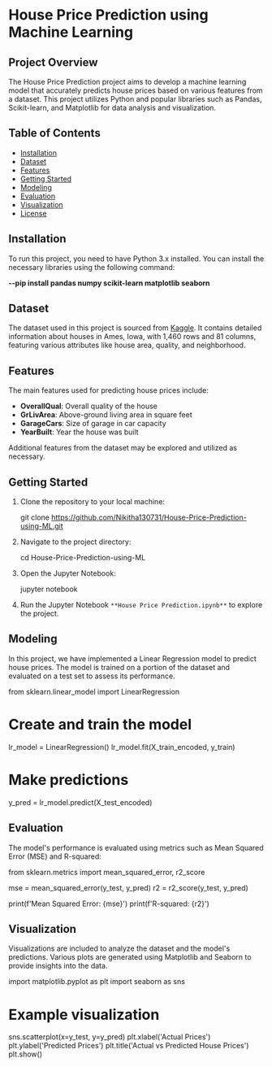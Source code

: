 
# House Price Prediction using Machine Learning

## Project Overview

The House Price Prediction project aims to develop a machine learning model that accurately predicts house prices based on various features from a dataset. This project utilizes Python and popular libraries such as Pandas, Scikit-learn, and Matplotlib for data analysis and visualization.

## Table of Contents

- [Installation](#installation)
- [Dataset](#dataset)
- [Features](#features)
- [Getting Started](#getting-started)
- [Modeling](#modeling)
- [Evaluation](#evaluation)
- [Visualization](#visualization)
- [License](#license)

## Installation

To run this project, you need to have Python 3.x installed. You can install the necessary libraries using the following command:


**--pip install pandas numpy scikit-learn matplotlib seaborn**


## Dataset

The dataset used in this project is sourced from [Kaggle](https://www.kaggle.com/code/gusthema/house-prices-prediction-using-tfdf/input). It contains detailed information about houses in Ames, Iowa, with 1,460 rows and 81 columns, featuring various attributes like house area, quality, and neighborhood.

## Features

The main features used for predicting house prices include:

- **OverallQual**: Overall quality of the house
- **GrLivArea**: Above-ground living area in square feet
- **GarageCars**: Size of garage in car capacity
- **YearBuilt**: Year the house was built

Additional features from the dataset may be explored and utilized as necessary.

## Getting Started

1. Clone the repository to your local machine:

   
    git clone https://github.com/Nikitha130731/House-Price-Prediction-using-ML.git
  

2. Navigate to the project directory:

  
    cd House-Price-Prediction-using-ML
  

3. Open the Jupyter Notebook:

    jupyter notebook
  

4. Run the Jupyter Notebook `**House Price Prediction.ipynb**` to explore the project.

## Modeling

In this project, we have implemented a Linear Regression model to predict house prices. The model is trained on a portion of the dataset and evaluated on a test set to assess its performance.


from sklearn.linear_model import LinearRegression

# Create and train the model
lr_model = LinearRegression()
lr_model.fit(X_train_encoded, y_train)

# Make predictions
y_pred = lr_model.predict(X_test_encoded)


## Evaluation

The model's performance is evaluated using metrics such as Mean Squared Error (MSE) and R-squared:


from sklearn.metrics import mean_squared_error, r2_score

mse = mean_squared_error(y_test, y_pred)
r2 = r2_score(y_test, y_pred)

print(f'Mean Squared Error: {mse}')
print(f'R-squared: {r2}')


## Visualization

Visualizations are included to analyze the dataset and the model's predictions. Various plots are generated using Matplotlib and Seaborn to provide insights into the data.

import matplotlib.pyplot as plt
import seaborn as sns

# Example visualization
sns.scatterplot(x=y_test, y=y_pred)
plt.xlabel('Actual Prices')
plt.ylabel('Predicted Prices')
plt.title('Actual vs Predicted House Prices')
plt.show()



